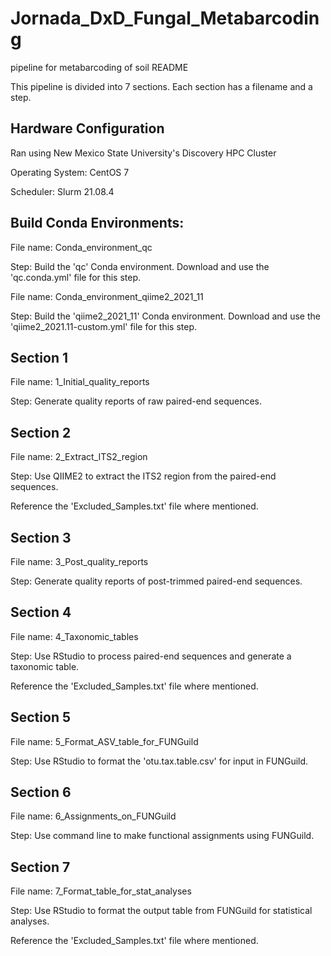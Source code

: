 # **Jornada_DxD_Fungal_Metabarcoding**

pipeline for metabarcoding of soil README

This pipeline is divided into 7 sections. Each section has a filename and a step. 

## Hardware Configuration
Ran using New Mexico State University's Discovery HPC Cluster

Operating System: CentOS 7

Scheduler: Slurm 21.08.4

## Build Conda Environments: 

File name: Conda_environment_qc

Step: Build the 'qc' Conda environment. Download and use the 'qc.conda.yml' file for this step.

File name: Conda_environment_qiime2_2021_11

Step: Build the 'qiime2_2021_11' Conda environment. Download and use the 'qiime2_2021.11-custom.yml' file for this step.

## Section 1

File name: 1_Initial_quality_reports

Step: Generate quality reports of raw paired-end sequences.

## Section 2

File name: 2_Extract_ITS2_region

Step: Use QIIME2 to extract the ITS2 region from the paired-end sequences.

Reference the 'Excluded_Samples.txt' file where mentioned.

## Section 3

File name: 3_Post_quality_reports

Step: Generate quality reports of post-trimmed paired-end sequences.

## Section 4 

File name: 4_Taxonomic_tables

Step: Use RStudio to process paired-end sequences and generate a taxonomic table.

Reference the 'Excluded_Samples.txt' file where mentioned. 

## Section 5

File name: 5_Format_ASV_table_for_FUNGuild

Step: Use RStudio to format the 'otu.tax.table.csv' for input in FUNGuild.

## Section 6

File name: 6_Assignments_on_FUNGuild

Step: Use command line to make functional assignments using FUNGuild.

## Section 7

File name: 7_Format_table_for_stat_analyses

Step: Use RStudio to format the output table from FUNGuild for statistical analyses.

Reference the 'Excluded_Samples.txt' file where mentioned.